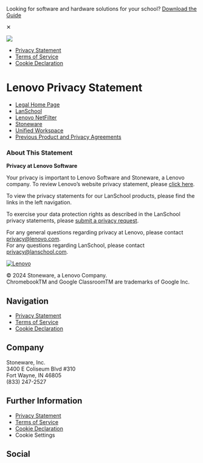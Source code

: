 Looking for software and hardware solutions for your school? [Download the Guide](https://lenovosoftware.com/k-12-buyers-guide/)

✕

[![](https://lenovosoftware.com/wp-content/themes/nmc_lenovosoftware/assets/lenovo-logo-new.svg)](https://lenovosoftware.com/)

* [Privacy Statement](https://lenovosoftware.com/legal)
* [Terms of Service](https://www3.lenovo.com/us/en/legal/)
* [Cookie Declaration](https://lenovosoftware.com/cookie-declaration)

Lenovo Privacy Statement
========================

* [Legal Home Page](https://lenovosoftware.com/legal)
* [LanSchool](https://lenovosoftware.com/legal/lanschool)
* [Lenovo NetFilter](https://lenovosoftware.com/legal/lenovo-netfilter)
* [Stoneware](https://lenovosoftware.com/legal/stoneware)
* [Unified Workspace](https://lenovosoftware.com/legal/unified-workspace)
* [Previous Product and Privacy Agreements](https://lenovosoftware.com/previous-product-privacy-statements)

### About This Statement

**Privacy at Lenovo Software**

Your privacy is important to Lenovo Software and Stoneware, a Lenovo company. To review Lenovo’s website privacy statement, please [click here](http://www.lenovo.com/privacy).

To view the privacy statements for our LanSchool products, please find the links in the left navigation.

To exercise your data protection rights as described in the LanSchool privacy statements, please [submit a privacy request](https://privacyportal.onetrust.com/webform/3c884b5f-db83-4077-91c8-fbfdaaba21fe/bb433889-e41d-4702-9a15-903854dbc8be).

For any general questions regarding privacy at Lenovo, please contact [privacy@lenovo.com](mailto:privacy@lenovo.com).  
For any questions regarding LanSchool, please contact [privacy@lanschool.com](mailto:privacy@lanschool.com).

[![Lenovo](https://lenovosoftware.com/wp-content/themes/nmc_lenovosoftware/assets/lenovo-logo-new.svg)](https://www.lenovosoftware.com/)

© 2024 Stoneware, a Lenovo Company.  
ChromebookTM and Google ClassroomTM are trademarks of Google Inc.

Navigation
----------

* [Privacy Statement](https://lenovosoftware.com/legal)
* [Terms of Service](https://www3.lenovo.com/us/en/legal/)
* [Cookie Declaration](https://lenovosoftware.com/cookie-declaration)

Company
-------

Stoneware, Inc.  
3400 E Coliseum Blvd #310  
Fort Wayne, IN 46805  
(833) 247-2527

Further Information
-------------------

* [Privacy Statement](https://lenovosoftware.com/legal)
* [Terms of Service](https://www3.lenovo.com/us/en/legal/)
* [Cookie Declaration](https://lenovosoftware.com/cookie-declaration)
* Cookie Settings

Social
------

[](https://twitter.com//LenovoEducation)[](https://facebook.com//LenovoEducation)[](https://www.linkedin.com/company//showcase/lenovo-education/)[](https://www.youtube.com//LenovoEducation)